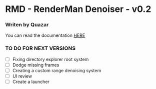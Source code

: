 # RMD - RenderMan Denoiser - v0.2
### Writen by Quazar

You can read the documentation [HERE](https://www.notion.so/RMD-APP-DOCUMENTATION-d6a0277549054f9fbe69b322f65b444f?pvs=4)


### TO DO FOR NEXT VERSIONS 
- [ ] Fixing directory explorer root system
- [ ] Dodge missing frames
- [ ] Creating a custom range denoising system
- [ ] UI review
- [ ] Create a launcher
